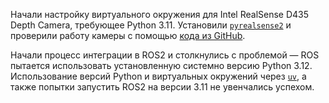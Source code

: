 Начали настройку виртуального окружения для Intel RealSense D435 Depth Camera, требующее Python 3.11. Установили [`pyrealsense2`](https://pypi.org/project/pyrealsense2/) и проверили работу камеры с помощью [кода из GitHub](https://github.com/lovelyyoshino/SmartCar/blob/master/rs.py).

Начали процесс интеграции в ROS2 и столкнулись с проблемой — ROS пытается использовать установленную системно версию Python 3.12. Использование версий Python и виртуальных окружений через [`uv`](https://docs.astral.sh/uv/), а также попытки запустить ROS2 на версии 3.11 не увенчались успехом.